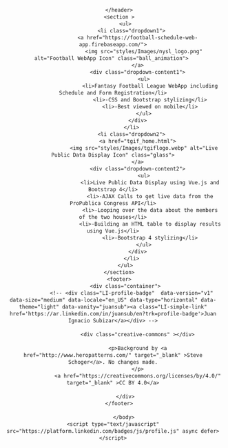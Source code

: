 <!DOCTYPE html>
<html lang="en" >  
    <head>
        <meta charset="utf-8">
        <meta name="description" content="Projects Index" />
        <title>Projects Home</title>        
        <link href="https://stackpath.bootstrapcdn.com/bootstrap/4.4.1/css/bootstrap.min.css" rel="stylesheet" integrity="sha384-Vkoo8x4CGsO3+Hhxv8T/Q5PaXtkKtu6ug5TOeNV6gBiFeWPGFN9MuhOf23Q9Ifjh" crossorigin="anonymous">
        <meta name=viewport content="width=device-width, initial-scale=1.0, minimum-scale=0.5 maximum-scale=1.0">
        <link href="https://fonts.googleapis.com/css?family=Bangers|Bevan|Monoton&display=swap" rel="stylesheet">
        <link rel="stylesheet" href="styles/style.css" type="text/css">
    </head>
    <body>
        <header>
            
        </header>
        <section >
            <ul>
                <li class="dropdown1">
                    <a href="https://football-schedule-web-app.firebaseapp.com/">
                        <img src="styles/Images/nysl_logo.png" alt="Football WebApp Icon" class="ball_animation"> 
                    </a>
                    <div class="dropdown-content1">
                        <ul>
                            <li>Fantasy Football League WebApp including Schedule and Form Registration</li>
                            <li>-CSS and Bootstrap stylizing</li>
                            <li>-Best viewed on mobile</li>
                        </ul>
                    </div>
                </li>
                <li class="dropdown2">
                    <a href="tgif_home.html">
                        <img src="styles/Images/tgiflogo.webp" alt="Live Public Data Display Icon" class="glass">
                    </a>
                    <div class="dropdown-content2">
                        <ul>
                            <li>Live Public Data Display using Vue.js and Bootstrap 4</li>
                            <li>-AJAX Calls to get live data from the ProPublica Congress API</li>
                            <li>-Looping over the data about the members of the two houses</li>
                            <li>-Building an HTML table to display results using Vue.js</li>
                            <li>-Bootstrap 4 stylizing</li>
                        </ul>
                    </div>
                </li>
            </ul>
        </section>
        <footer>
            <div class="container">
                <!-- <div class="LI-profile-badge"  data-version="v1" data-size="medium" data-locale="en_US" data-type="horizontal" data-theme="light" data-vanity="juansub"><a class="LI-simple-link" href='https://ar.linkedin.com/in/juansub/en?trk=profile-badge'>Juan Ignacio Subizar</a></div> -->
                   
                    <div class="creative-commons" ></div>

                    <p>Background by <a href="http://www.heropatterns.com/" target="_blank" >Steve Schoger</a>. No changes made.
                    </p>
                    <a href="https://creativecommons.org/licenses/by/4.0/" target="_blank" >CC BY 4.0</a>
                 
            </div>
        </footer>

           </body>
    <script type="text/javascript" src="https://platform.linkedin.com/badges/js/profile.js" async defer></script>
</html>    
